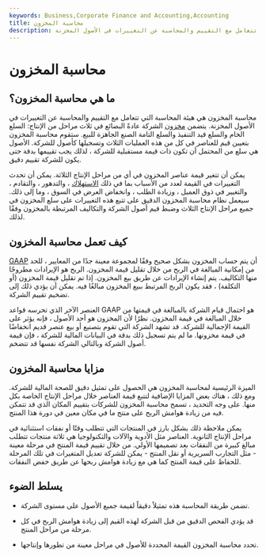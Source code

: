 ```yaml
---
keywords: Business,Corporate Finance and Accounting,Accounting
title: محاسبة المخزون
description: محاسبة المخزون هي هيئة المحاسبة التي تتعامل مع التقييم والمحاسبة عن التغييرات في الأصول المخزنة.
---
```


# محاسبة المخزون
## ما هي محاسبة المخزون؟

محاسبة المخزون هي هيئة المحاسبة التي تتعامل مع التقييم والمحاسبة عن التغييرات في الأصول المخزنة. يتضمن [مخزون](/inventory) الشركة عادةً البضائع في ثلاث مراحل من الإنتاج: السلع الخام والسلع قيد التنفيذ والسلع التامة الصنع الجاهزة للبيع. ستقوم محاسبة المخزون بتعيين قيم للعناصر في كل من هذه العمليات الثلاث وتسجيلها كأصول للشركة. الأصول هي سلع من المحتمل أن تكون ذات قيمة مستقبلية للشركة ، لذلك يجب تقييمها بدقة حتى يكون للشركة تقييم دقيق.

يمكن أن تتغير قيمة عناصر المخزون في أي من مراحل الإنتاج الثلاثة. يمكن أن تحدث التغييرات في القيمة لعدد من الأسباب بما في ذلك [الاستهلاك](/depreciation) ، والتدهور ، والتقادم ، والتغيير في ذوق العميل ، وزيادة الطلب ، وانخفاض العرض في السوق ، وما إلى ذلك. سيعمل نظام محاسبة المخزون الدقيق على تتبع هذه التغييرات على سلع المخزون في جميع مراحل الإنتاج الثلاث وضبط قيم أصول الشركة والتكاليف المرتبطة بالمخزون وفقًا لذلك.

## كيف تعمل محاسبة المخزون

[GAAP](/gaap) أن يتم حساب المخزون بشكل صحيح وفقًا لمجموعة معينة جدًا من المعايير ، للحد من إمكانية المبالغة في الربح من خلال تقليل قيمة المخزون. الربح هو الإيرادات مطروحًا منها التكاليف. يتم إنشاء الإيرادات عن طريق بيع المخزون. إذا تم تقليل قيمة المخزون (أو التكلفة) ، فقد يكون الربح المرتبط ببيع المخزون مبالغًا فيه. يمكن أن يؤدي ذلك إلى تضخيم تقييم الشركة.

العنصر الآخر الذي تحرسه قواعد GAAP هو احتمال قيام الشركة بالمبالغة في قيمتها من خلال المبالغة في قيمة المخزون. نظرًا لأن المخزون هو أحد الأصول ، فإنه يؤثر على القيمة الإجمالية للشركة. قد تشهد الشركة التي تقوم بتصنيع أو بيع عنصر قديم انخفاضًا في قيمة مخزونها. ما لم يتم تسجيل ذلك بدقة في البيانات المالية للشركة ، فإن قيمة أصول الشركة وبالتالي الشركة نفسها قد تتضخم.

## مزايا محاسبة المخزون

الميزة الرئيسية لمحاسبة المخزون هي الحصول على تمثيل دقيق للصحة المالية للشركة. ومع ذلك ، هناك بعض المزايا الإضافية لتتبع قيمة العناصر خلال مراحل الإنتاج الخاصة بكل منها. على وجه التحديد ، تسمح محاسبة المخزون للشركات بتقييم المكان الذي قد تتمكن فيه من زيادة هوامش الربح على منتج ما في مكان معين في دورة هذا المنتج.

يمكن ملاحظة ذلك بشكل بارز في المنتجات التي تتطلب وقتًا أو نفقات استثنائية في مراحل الإنتاج الثانوية. العناصر مثل الأدوية والآلات والتكنولوجيا هي ثلاثة منتجات تتطلب مبالغ كبيرة من النفقات بعد تصميمها الأولي. من خلال تقييم قيمة المنتج في مرحلة معينة - مثل التجارب السريرية أو نقل المنتج - يمكن للشركة تعديل المتغيرات في تلك المرحلة للحفاظ على قيمة المنتج كما هي مع زيادة هوامش ربحها عن طريق خفض النفقات.

## يسلط الضوء

- تضمن طريقة المحاسبة هذه تمثيلاً دقيقاً لقيمة جميع الأصول على مستوى الشركة.

- قد يؤدي الفحص الدقيق من قبل الشركة لهذه القيم إلى زيادة هوامش الربح في كل مرحلة من مراحل المنتج.

- تحدد محاسبة المخزون القيمة المحددة للأصول في مراحل معينة من تطورها وإنتاجها.

